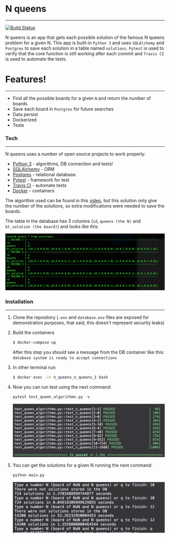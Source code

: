 # N queens
-----------------

[![Build Status](https://api.travis-ci.org/EduardoSantos7/n_queens.svg?branch=main)](https://travis-ci.org/EduardoSantos7/n_queens)

N queens is an app that gets each possible solution of the famous N queens problem for a given N. This app is built-in `Python 3` and uses `SQLAlchemy` and `Postgres` to save each solution in a table named `solutions`. `Pytest` is used to verify that the core function is still working after each commit and `Travis CI` is used to automate the tests. 

# Features!
-----------------

  - Find all the possible boards for a given `N` and return the number of boards
  - Save each board in `Postgres` for future searches
  - Data persist
  - Dockerized 
  - Tests

### Tech
-----------------

N queens uses a number of open source projects to work properly:

* [Python 3] - algorithms, DB connection and tests!
* [SQLAlchemy] - ORM
* [Postgres] - relational database.
* [Pytest] - framework for test
* [Travis CI] - automate tests
* [Docker] - containers

The algorithm used can be found in this [video], but this solution only give the number of the solutions, so extra modifications were needed to save the boards.

The table in the database has 3 columns (`id`, `queens (the N)` and `bt_solution (the board)`) and looks like this:

![Alt text](solutions_table.png?raw=true "Solution table example")

### Installation
-----------------

1) Clone the repository (`.env` and `database.env` files are exposed for demonstration purposes, that said, this doesn't represent security leaks)

2) Build the containers

    ```sh
    $ docker-compose up
    ```
    After this step you should see a message from the DB container like this: `database system is ready to accept connections`
3) In other terminal run: 
    ```sh
    $ docker exec -it n_queens_n_queens_1 bash
    ```
4) Now you can run test using the next command:

    ```python
    pytest test_queen_algorithms.py -v
    ```
    
    ![Alt text](test_results.png?raw=true "After run the test")
    
5) You can get the solutions for a given N running the next command:

    ```python
    python main.py
    ```
    
    ![Alt text](run_examples.png?raw=true "After get the solutions for some Ns")


[//]: # (These are reference links used in the body of this note and get stripped out when the markdown processor does its job. There is no need to format nicely because it shouldn't be seen. Thanks SO - http://stackoverflow.com/questions/4823468/store-comments-in-markdown-syntax)


   [dill]: <https://github.com/joemccann/dillinger>
   [git-repo-url]: <https://github.com/joemccann/dillinger.git>
   [john gruber]: <http://daringfireball.net>
   [df1]: <http://daringfireball.net/projects/markdown/>
   [markdown-it]: <https://github.com/markdown-it/markdown-it>
   [Ace Editor]: <http://ace.ajax.org>
   [Python 3]: <https://www.python.org/>
   [SQLAlchemy]: <https://www.sqlalchemy.org/>
   [Postgres]: <https://www.postgresql.org/>
   [Pytest]: <https://pytest.org/>
   [Travis CI]: <https://travis-ci.org/>
   [Docker]: <https://www.docker.com/>
   [video]: <https://www.youtube.com/watch?v=u6viVC1fJ9g&t=1134s>

   [PlDb]: <https://github.com/joemccann/dillinger/tree/master/plugins/dropbox/README.md>
   [PlGh]: <https://github.com/joemccann/dillinger/tree/master/plugins/github/README.md>
   [PlGd]: <https://github.com/joemccann/dillinger/tree/master/plugins/googledrive/README.md>
   [PlOd]: <https://github.com/joemccann/dillinger/tree/master/plugins/onedrive/README.md>
   [PlMe]: <https://github.com/joemccann/dillinger/tree/master/plugins/medium/README.md>
   [PlGa]: <https://github.com/RahulHP/dillinger/blob/master/plugins/googleanalytics/README.md>
